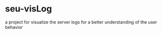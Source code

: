 seu-visLog
==========

a project for visualize the server logs for a better understanding of the user behavior
